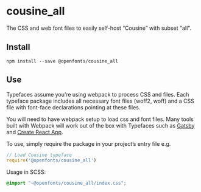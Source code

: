
# cousine_all

The CSS and web font files to easily self-host “Cousine” with subset "all".

## Install

`npm install --save @openfonts/cousine_all`

## Use

Typefaces assume you’re using webpack to process CSS and files. Each typeface
package includes all necessary font files (woff2, woff) and a CSS file with
font-face declarations pointing at these files.

You will need to have webpack setup to load css and font files. Many tools built
with Webpack will work out of the box with Typefaces such as [Gatsby](https://github.com/gatsbyjs/gatsby)
and [Create React App](https://github.com/facebookincubator/create-react-app).

To use, simply require the package in your project’s entry file e.g.

```javascript
// Load Cousine typeface
require('@openfonts/cousine_all')
```

Usage in SCSS:
```scss
@import "~@openfonts/cousine_all/index.css";
```
